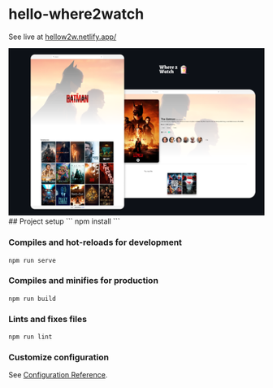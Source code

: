 # hello-where2watch

See live at [hellow2w.netlify.app/](https://hellow2w.netlify.app/)

<img src='public/site_w2w.png' alt='site' />
## Project setup
```
npm install
```

### Compiles and hot-reloads for development
```
npm run serve
```

### Compiles and minifies for production
```
npm run build
```

### Lints and fixes files
```
npm run lint
```

### Customize configuration
See [Configuration Reference](https://cli.vuejs.org/config/).
